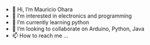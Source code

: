 - 👋 Hi, I’m Mauricio Ohara
- 👀 I’m interested in electronics and programming
- 🌱 I’m currently learning python
- 💞️ I’m looking to collaborate on Arduino, Python, Java
- 📫 How to reach me ...

<!---
oha2ca/oha2ca is a ✨ special ✨ repository because its `README.md` (this file) appears on your GitHub profile.
You can click the Preview link to take a look at your changes.
--->
